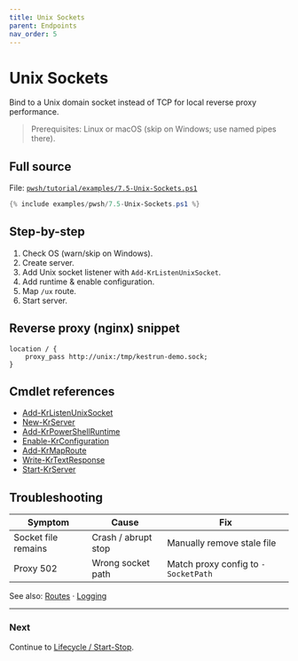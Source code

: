 ```yaml
---
title: Unix Sockets
parent: Endpoints
nav_order: 5
---
```


# Unix Sockets

Bind to a Unix domain socket instead of TCP for local reverse proxy performance.

> Prerequisites: Linux or macOS (skip on Windows; use named pipes there).

## Full source

File: [`pwsh/tutorial/examples/7.5-Unix-Sockets.ps1`][7.5-Unix-Sockets.ps1]

```powershell
{% include examples/pwsh/7.5-Unix-Sockets.ps1 %}
```

## Step-by-step

1. Check OS (warn/skip on Windows).
2. Create server.
3. Add Unix socket listener with `Add-KrListenUnixSocket`.
4. Add runtime & enable configuration.
5. Map `/ux` route.
6. Start server.

## Reverse proxy (nginx) snippet

```nginx
location / {
    proxy_pass http://unix:/tmp/kestrun-demo.sock;
}
```

## Cmdlet references

- [Add-KrListenUnixSocket][Add-KrListenUnixSocket]
- [New-KrServer][New-KrServer]
- [Add-KrPowerShellRuntime][Add-KrPowerShellRuntime]
- [Enable-KrConfiguration][Enable-KrConfiguration]
- [Add-KrMapRoute][Add-KrMapRoute]
- [Write-KrTextResponse][Write-KrTextResponse]
- [Start-KrServer][Start-KrServer]

## Troubleshooting

| Symptom | Cause | Fix |
|---------|-------|-----|
| Socket file remains | Crash / abrupt stop | Manually remove stale file |
| Proxy 502 | Wrong socket path | Match proxy config to `-SocketPath` |

See also: [Routes](../2.routes/index) · [Logging](../5.logging/index)

---

### Next

Continue to [Lifecycle / Start-Stop](../15.lifecycle/1.Start-Stop).

[7.5-Unix-Sockets.ps1]: /pwsh/tutorial/examples/7.5-Unix-Sockets.ps1
[Add-KrListenUnixSocket]: /pwsh/cmdlets/Add-KrListenUnixSocket
[New-KrServer]: /pwsh/cmdlets/New-KrServer
[Add-KrPowerShellRuntime]: /pwsh/cmdlets/Add-KrPowerShellRuntime
[Enable-KrConfiguration]: /pwsh/cmdlets/Enable-KrConfiguration
[Add-KrMapRoute]: /pwsh/cmdlets/Add-KrMapRoute
[Write-KrTextResponse]: /pwsh/cmdlets/Write-KrTextResponse
[Start-KrServer]: /pwsh/cmdlets/Start-KrServer
